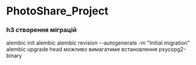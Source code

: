# PhotoShare_Project

### h3 створення міграцій
alembic init alembic
alembic revision --autogenerate -m "Initial migration"
alembic upgrade head
  можливо вимагатиме встановлення 
  psycopg2-binary
